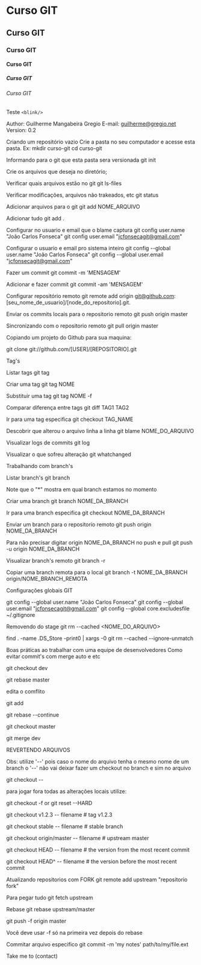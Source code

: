 # Curso GIT
## Curso GIT
### Curso GIT
#### Curso GIT
##### Curso GIT
###### Curso GIT

Teste `<blink/>`

Author: Guilherme Mangabeira Gregio
E-mail: guilherme@gregio.net
Version: 0.2


Criando um repositório vazio
Crie a pasta no seu computador e acesse esta pasta. Ex:
mkdir curso-git
cd curso-git

Informando para o git que esta pasta sera versionada
git init

Crie os arquivos que deseja no diretório;

Verificar quais arquivos estão no git
git ls-files

Verificar modificações, arquivos não trakeados, etc
git status

Adicionar arquivos para o git
git add NOME_ARQUIVO

Adicionar tudo
git add .

Configurar no usuario e email que o blame captura
git config user.name "João Carlos Fonseca"
git config user.email "jcfonsecagit@gmail.com"

Configurar o usuario e email pro sistema inteiro
git config --global user.name "João Carlos Fonseca"
git config --global user.email "jcfonsecagit@gmail.com"

Fazer um commit
git commit -m 'MENSAGEM'

Adicionar e fazer commit
git commit -am 'MENSAGEM'

Configurar repositório remoto
git remote add origin git@github.com:[seu_nome_de_usuario]/[node_do_repositorio].git.

Enviar os commits locais para o repositorio remoto
git push origin master

Sincronizando com o repositorio remoto
git pull origin master

Copiando um projeto do Github para sua maquina:

git clone git://github.com/[USER]/[REPOSITORIO].git 

Tag's

Listar tags
git tag

Criar uma tag
git tag NOME

Substituir uma tag
git tag NOME -f

Comparar diferença entre tags
git diff TAG1 TAG2

Ir para uma tag especifica
git checkout TAG_NAME

Descobrir que alterou o arquivo linha a linha
git blame NOME_DO_ARQUIVO

Visualizar logs de commits
git log

Visualizar o que sofreu alteração
git whatchanged 

Trabalhando com branch's

Listar branch's 
git branch

Note que o "*" mostra em qual branch estamos no momento

Criar uma branch
git branch NOME_DA_BRANCH

Ir para uma branch especifica
git checkout NOME_DA_BRANCH

Enviar um branch para o repositorio remoto
git push origin NOME_DA_BRANCH

Para não precisar digitar origin NOME_DA_BRANCH no push e pull
git push -u origin NOME_DA_BRANCH

Visualizar branch's remoto
git branch -r

Copiar uma branch remota para o local
git branch -t NOME_DA_BRANCH origin/NOME_BRANCH_REMOTA


Configurações globais GIT

git config --global user.name "João Carlos Fonseca"
git config --global user.email "jcfonsecagit@gmail.com"
git config --global core.excludesfile ~/.gitignore

Removendo do stage
git rm --cached <NOME_DO_ARQUIVO>

find . -name .DS_Store -print0 | xargs -0 git rm --cached --ignore-unmatch

Boas práticas ao trabalhar com uma equipe de desenvolvedores
Como evitar commit's com merge auto e etc

git checkout dev

git rebase master

edita o comflito

git add <arquivo conflitado>

git rebase --continue

git checkout master

git merge dev




REVERTENDO ARQUIVOS

Obs: utilize '--' pois caso o nome do arquivo tenha o mesmo nome de um branch o '--' não vai deixar fazer um checkout no branch e sim no arquivo

git checkout -- <file>

para jogar fora todas as alterações locais utilize:

git checkout -f or git reset --HARD

git checkout v1.2.3 -- filename         # tag v1.2.3

git checkout stable -- filename         # stable branch

git checkout origin/master -- filename  # upstream master

git checkout HEAD -- filename           # the version from the most recent commit

git checkout HEAD^ -- filename          # the version before the most recent commit

Atualizando repositorios com FORK
git remote add upstream "repositorio fork"

Para pegar tudo
git fetch upstream

Rebase 
git rebase upstream/master

git push -f origin master

Você deve usar -f só na primeira vez depois do rebase

Commitar arquivo especifico
git commit -m 'my notes' path/to/my/file.ext 

Take me to (contact)

